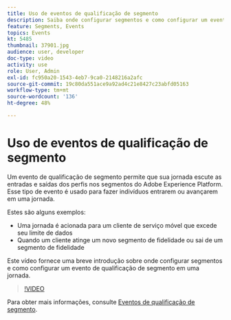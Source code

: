 ```yaml
---
title: Uso de eventos de qualificação de segmento
description: Saiba onde configurar segmentos e como configurar um evento de qualificação de segmento em uma jornada.
feature: Segments, Events
topics: Events
kt: 5485
thumbnail: 37901.jpg
audience: user, developer
doc-type: video
activity: use
role: User, Admin
exl-id: fc950a20-1543-4eb7-9ca0-2148216a2afc
source-git-commit: 19c80da551ace9a92ad4c21e8427c23abfd05163
workflow-type: tm+mt
source-wordcount: '136'
ht-degree: 48%

---
```


# Uso de eventos de qualificação de segmento

Um evento de qualificação de segmento permite que sua jornada escute as entradas e saídas dos perfis nos segmentos do Adobe Experience Platform. Esse tipo de evento é usado para fazer indivíduos entrarem ou avançarem em uma jornada.

Estes são alguns exemplos:

* Uma jornada é acionada para um cliente de serviço móvel que excede seu limite de dados
* Quando um cliente atinge um novo segmento de fidelidade ou sai de um segmento de fidelidade

Este vídeo fornece uma breve introdução sobre onde configurar segmentos e como configurar um evento de qualificação de segmento em uma jornada.

>[!VIDEO](https://video.tv.adobe.com/v/37901?quality=12)

Para obter mais informações, consulte [Eventos de qualificação de segmento](https://experienceleague.adobe.com/docs/journeys/using/building-journeys/about-journey-building/events-activities/segment-qualification-events.html?lang=en).
